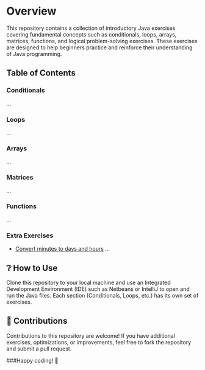 # Overview
This repository contains a collection of introductory Java exercises covering fundamental concepts such as conditionals, loops, arrays, matrices, functions, and logical problem-solving exercises. These exercises are designed to help beginners practice and reinforce their understanding of Java programming.

## Table of Contents
### Conditionals
...
### Loops
...
### Arrays

...
### Matrices

...
### Functions

...
### Extra Exercises
* [Convert minutes to days and hours](https://github.com/nohiria/JavaIntro/blob/main/src/extraExercises/ex01ConvertMinsToDaysAndHours.java)
...

## :grey_question: How to Use
Clone this repository to your local machine and use an Integrated Development Environment (IDE) such as Netbeans or IntelliJ to open and run the Java files. Each section (Conditionals, Loops, etc.) has its own set of exercises.

## :open_hands: Contributions
Contributions to this repository are welcome! If you have additional exercises, optimizations, or improvements, feel free to fork the repository and submit a pull request.


###Happy coding! 🚀
